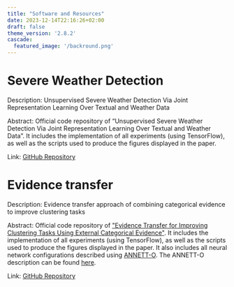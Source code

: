 ```yaml
---
title: "Software and Resources"
date: 2023-12-14T22:16:26+02:00
draft: false
theme_version: '2.8.2'
cascade:
  featured_image: '/backround.png'
---
```


# Severe Weather Detection 
Description: Unsupervised Severe Weather Detection Via Joint Representation Learning Over Textual and Weather Data

Abstract: Official code repository of “Unsupervised Severe Weather Detection Via Joint Representation Learning Over Textual and Weather Data”. It includes the implementation of all experiments (using TensorFlow), as well as the scripts used to produce the figures displayed in the paper.

Link: [GitHub Repository](https://github.com/davidath/severe-weather-detect)


# Evidence transfer

Description: Evidence transfer approach of combining categorical evidence to improve clustering tasks

Abstract: Official code repository of ["Evidence Transfer for Improving Clustering Tasks Using External Categorical Evidence"](https://arxiv.org/abs/1811.03909). It includes the
implementation of all experiments (using TensorFlow), as well as the scripts used to produce the
figures displayed in the paper. It also includes all neural network
configurations described using [ANNETT-O](https://arxiv.org/abs/1804.02528).
The ANNETT-O description can be found
[here](https://github.com/davidath/evitrac/blob/master/postrun/annett-o/evitrac.owl).

Link: [GitHub Repository](https://github.com/davidath/evitrac)
